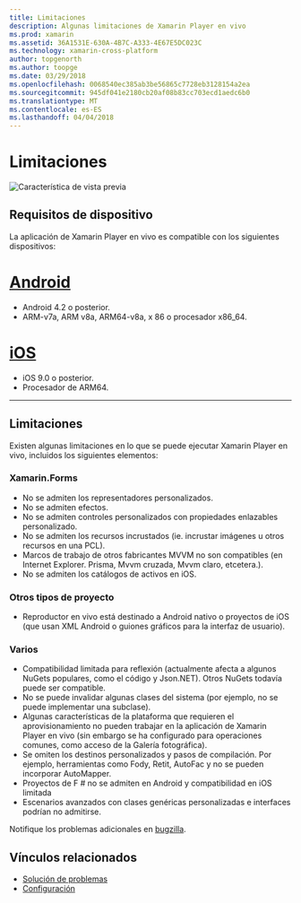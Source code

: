 ```yaml
---
title: Limitaciones
description: Algunas limitaciones de Xamarin Player en vivo
ms.prod: xamarin
ms.assetid: 36A1531E-630A-4B7C-A333-4E67E5DC023C
ms.technology: xamarin-cross-platform
author: topgenorth
ms.author: toopge
ms.date: 03/29/2018
ms.openlocfilehash: 0068540ec385ab3be56865c7728eb3128154a2ea
ms.sourcegitcommit: 945df041e2180cb20af08b83cc703ecd1aedc6b0
ms.translationtype: MT
ms.contentlocale: es-ES
ms.lasthandoff: 04/04/2018
---
```

# <a name="limitations"></a>Limitaciones

![Característica de vista previa](~/media/shared/preview.png)

## <a name="device-requirements"></a>Requisitos de dispositivo
La aplicación de Xamarin Player en vivo es compatible con los siguientes dispositivos:

# <a name="androidtabandroid"></a>[Android](#tab/android)

- Android 4.2 o posterior.
- ARM-v7a, ARM v8a, ARM64-v8a, x 86 o procesador x86_64.

# <a name="iostabios"></a>[iOS](#tab/ios)

- iOS 9.0 o posterior.
- Procesador de ARM64.

-----

## <a name="limitations"></a>Limitaciones

Existen algunas limitaciones en lo que se puede ejecutar Xamarin Player en vivo, incluidos los siguientes elementos:

### <a name="xamarinforms"></a>Xamarin.Forms
- No se admiten los representadores personalizados.
- No se admiten efectos.
- No se admiten controles personalizados con propiedades enlazables personalizado.
- No se admiten los recursos incrustados (ie. incrustar imágenes u otros recursos en una PCL).
- Marcos de trabajo de otros fabricantes MVVM no son compatibles (en Internet Explorer. Prisma, Mvvm cruzada, Mvvm claro, etcetera.).
- No se admiten los catálogos de activos en iOS.

### <a name="other-project-types"></a>Otros tipos de proyecto
- Reproductor en vivo está destinado a Android nativo o proyectos de iOS (que usan XML Android o guiones gráficos para la interfaz de usuario).

### <a name="misc"></a>Varios
- Compatibilidad limitada para reflexión (actualmente afecta a algunos NuGets populares, como el código y Json.NET). Otros NuGets todavía puede ser compatible.
- No se puede invalidar algunas clases del sistema (por ejemplo, no se puede implementar una subclase).
- Algunas características de la plataforma que requieren el aprovisionamiento no pueden trabajar en la aplicación de Xamarin Player en vivo (sin embargo se ha configurado para operaciones comunes, como acceso de la Galería fotográfica).
- Se omiten los destinos personalizados y pasos de compilación. Por ejemplo, herramientas como Fody, Retit, AutoFac y no se pueden incorporar AutoMapper.
- Proyectos de F # no se admiten en Android y compatibilidad en iOS limitada
- Escenarios avanzados con clases genéricas personalizadas e interfaces podrían no admitirse.

Notifique los problemas adicionales en [bugzilla](https://aka.ms/live-player-report-issue).


## <a name="related-links"></a>Vínculos relacionados

- [Solución de problemas](~/tools/live-player/troubleshooting.md)
- [Configuración](~/tools/live-player/install.md)
